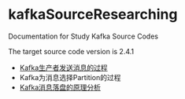 # kafkaSourceResearching
Documentation for Study Kafka Source Codes

The target source code version is 2.4.1

* [Kafka生产者发送消息的过程](KafkaProducer_send_msg.md)
* Kafka为消息选择Partition的过程
* [Kafka消息落盘的原理分析](KafkaServer_Persist_Message_theory.md)
